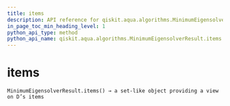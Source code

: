 ```yaml
---
title: items
description: API reference for qiskit.aqua.algorithms.MinimumEigensolverResult.items
in_page_toc_min_heading_level: 1
python_api_type: method
python_api_name: qiskit.aqua.algorithms.MinimumEigensolverResult.items
---
```


# items

<span id="qiskit.aqua.algorithms.MinimumEigensolverResult.items" />

`MinimumEigensolverResult.items() → a set-like object providing a view on D’s items`

